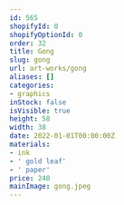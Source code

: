 ```yaml
---
id: 565
shopifyId: 0
shopifyOptionId: 0
order: 32
title: Gong
slug: gong
url: art-works/gong
aliases: []
categories:
- graphics
inStock: false
isVisible: true
height: 58
width: 38
date: 2022-01-01T00:00:00Z
materials:
- ink
- ' gold leaf'
- ' paper'
price: 240
mainImage: gong.jpeg
---
```

